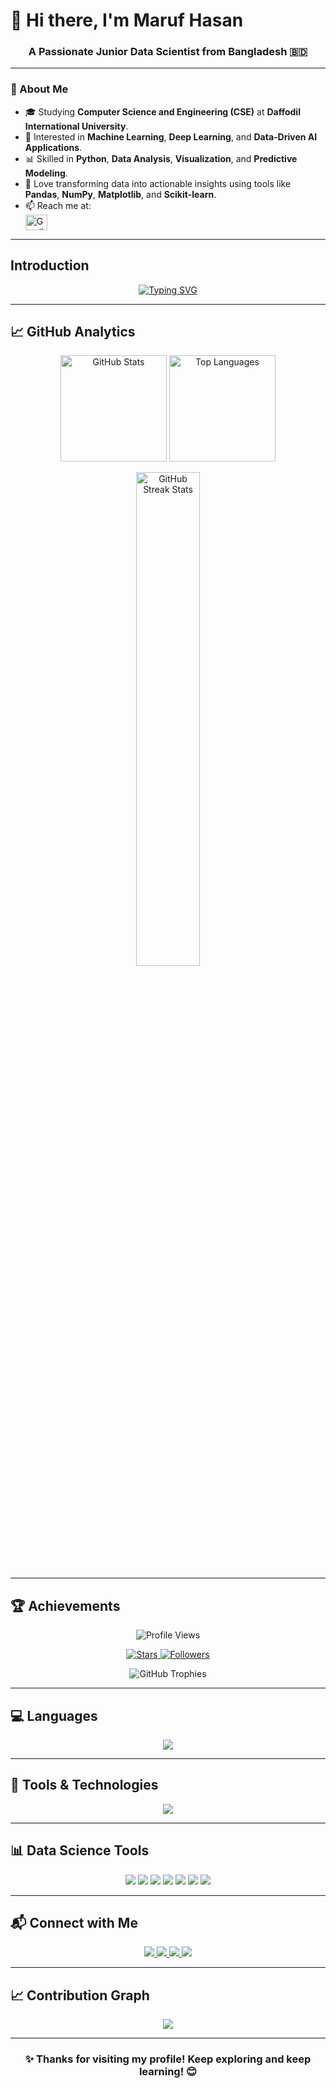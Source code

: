 # 👋 Hi there, I'm **Maruf Hasan**

<h3 align="center">A Passionate Junior Data Scientist from Bangladesh 🇧🇩</h3>

---

### 🧠 About Me
- 🎓 Studying **Computer Science and Engineering (CSE)** at **Daffodil International University**.  
- 🤖 Interested in **Machine Learning**, **Deep Learning**, and **Data-Driven AI Applications**.  
- 📊 Skilled in **Python**, **Data Analysis**, **Visualization**, and **Predictive Modeling**.  
- 🧩 Love transforming data into actionable insights using tools like **Pandas**, **NumPy**, **Matplotlib**, and **Scikit-learn**.  
- 📫 Reach me at:  
  <a href="mailto:mdmarufhasan138313@gmail.com" target="_blank">
    <img align="center" src="https://upload.wikimedia.org/wikipedia/commons/7/7e/Gmail_icon_%282020%29.svg" alt="Gmail" height="25" width="35"/>
  </a>

---

## Introduction
<p align="center">
<a href="https://git.io/typing-svg"><img src="https://readme-typing-svg.demolab.com?font=Fira+Code&weight=500&size=25&pause=1000&color=F78100&center=true&width=800&height=60&lines=I+am+a+Data+Scientist%F0%9F%92%BB%F0%9F%92%BB;3+years%2B+Coding+Experience+.+.+.;Now+I+am+Practicing+%F0%9F%91%A8%E2%80%8D%F0%9F%92%BB%F0%9F%91%A8%E2%80%8D%F0%9F%92%BB%F0%9F%91%A8%E2%80%8D%F0%9F%92%BB;+Ml+DL+%F0%9F%94%A5+Python+Data+Visualization" alt="Typing SVG" /></a>
</p>

---

## 📈 GitHub Analytics

<p align="center">
  <img height="170em" src="https://github-readme-stats.vercel.app/api?username=maruf5730&show_icons=true&theme=default&hide_border=true&include_all_commits=false&count_private=false" alt="GitHub Stats" />
  <img height="170em" src="https://github-readme-stats.vercel.app/api/top-langs/?username=maruf5730&layout=compact&langs_count=8&hide_border=true&theme=default" alt="Top Languages" />
</p>

<p align="center">
  <img width="45%" src="https://github-readme-streak-stats.herokuapp.com/?user=maruf5730&theme=default&hide_border=true" alt="GitHub Streak Stats" />
</p>

---

## 🏆 Achievements
<p align="center">
  <img src="https://komarev.com/ghpvc/?username=maruf5730&style=flat-square&color=0e75b6" alt="Profile Views" />
</p>

<p align="center">
  <a href="https://github.com/maruf5730?tab=repositories&sort=stargazers">
    <img alt="Stars" src="https://custom-icon-badges.demolab.com/github/stars/maruf5730?color=0E75B6&style=flat-square&logo=star&label=Stars"/>
  </a>
  <a href="https://github.com/maruf5730?tab=followers">
    <img alt="Followers" src="https://custom-icon-badges.demolab.com/github/followers/maruf5730?color=0E75B6&style=flat-square&logo=person-add&label=Followers"/>
  </a>
</p>

<p align="center">
  <img src="https://github-profile-trophy.vercel.app/?username=maruf5730&theme=flat&column=4&margin-w=15&margin-h=15" alt="GitHub Trophies" />
</p>

---

## 💻 Languages
<p align="center">
  <a href="https://skillicons.dev">
    <img src="https://skillicons.dev/icons?i=py,c,cpp,java&perline=5" />
  </a>
</p>

---

## 🧰 Tools & Technologies
<p align="center">
  <a href="https://skillicons.dev">
    <img src="https://skillicons.dev/icons?i=vscode,git,github,docker,vercel,netlify,postman,figma,vite&perline=5" />
  </a>
</p>

---

## 📊 Data Science Tools
<p align="center">
  <img src="https://img.shields.io/badge/Pandas-150458?style=flat-square&logo=pandas&logoColor=white"/>
  <img src="https://img.shields.io/badge/NumPy-013243?style=flat-square&logo=numpy&logoColor=white"/>
  <img src="https://img.shields.io/badge/Scikit--learn-F7931E?style=flat-square&logo=scikitlearn&logoColor=white"/>
  <img src="https://img.shields.io/badge/TensorFlow-FF6F00?style=flat-square&logo=tensorflow&logoColor=white"/>
  <img src="https://img.shields.io/badge/Keras-D00000?style=flat-square&logo=keras&logoColor=white"/>
  <img src="https://img.shields.io/badge/Matplotlib-11557C?style=flat-square&logo=plotly&logoColor=white"/>
  <img src="https://img.shields.io/badge/Seaborn-3776AB?style=flat-square&logo=python&logoColor=white"/>
</p>

---

## 📬 Connect with Me
<p align="center">
  <a href="https://www.linkedin.com/in/md-maruf-hasan-150365242/">
    <img src="https://img.shields.io/badge/LinkedIn-0A66C2?style=flat-square&logo=linkedin&logoColor=white"/>
  </a>
  <a href="https://www.facebook.com/maruf.hasan.5730">
    <img src="https://img.shields.io/badge/Facebook-1877F2?style=flat-square&logo=facebook&logoColor=white"/>
  </a>
  <a href="https://x.com/">
    <img src="https://img.shields.io/badge/Twitter-1DA1F2?style=flat-square&logo=twitter&logoColor=white"/>
  </a>
  <a href="https://wa.me/+8801784925341">
    <img src="https://img.shields.io/badge/WhatsApp-25D366?style=flat-square&logo=whatsapp&logoColor=white"/>
  </a>
</p>

---

## 📈 Contribution Graph
<p align="center">
  <img src="https://github-readme-activity-graph.vercel.app/graph?username=maruf5730&custom_title=Contribution%20Graph&bg_color=ffffff&color=0059B3&line=0E75B6&point=0073E6&area=true&hide_border=true" />
</p>

---

<h3 align="center">✨ Thanks for visiting my profile! Keep exploring and keep learning! 😊</h3>
